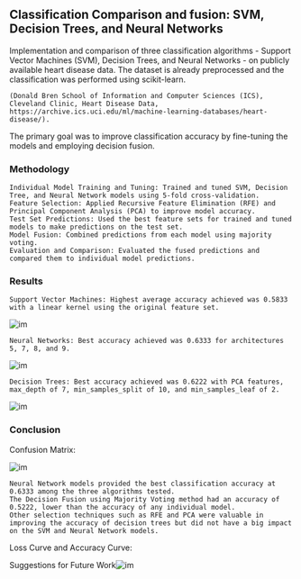 ## Classification Comparison and fusion: SVM, Decision Trees, and Neural Networks

Implementation and comparison of three classification algorithms - Support Vector Machines (SVM), Decision Trees, and Neural Networks - on publicly available heart disease data. The dataset is already preprocessed and the classification was performed using scikit-learn. 

    (Donald Bren School of Information and Computer Sciences (ICS), Cleveland Clinic, Heart Disease Data, https://archive.ics.uci.edu/ml/machine-learning-databases/heart-disease/). 
The primary goal was to improve classification accuracy by fine-tuning the models and employing decision fusion.

### Methodology

    Individual Model Training and Tuning: Trained and tuned SVM, Decision Tree, and Neural Network models using 5-fold cross-validation.
    Feature Selection: Applied Recursive Feature Elimination (RFE) and Principal Component Analysis (PCA) to improve model accuracy.
    Test Set Predictions: Used the best feature sets for trained and tuned models to make predictions on the test set.
    Model Fusion: Combined predictions from each model using majority voting.
    Evaluation and Comparison: Evaluated the fused predictions and compared them to individual model predictions.

### Results

    Support Vector Machines: Highest average accuracy achieved was 0.5833 with a linear kernel using the original feature set.
    
![im](https://user-images.githubusercontent.com/97653144/236654760-5deebf7b-acb9-4eef-878c-749dbb11e152.png)
    
    Neural Networks: Best accuracy achieved was 0.6333 for architectures 5, 7, 8, and 9.

![im](https://user-images.githubusercontent.com/97653144/236654839-4eb8adb1-04e0-4090-9bc7-119f39f29ae5.png)

    Decision Trees: Best accuracy achieved was 0.6222 with PCA features, max_depth of 7, min_samples_split of 10, and min_samples_leaf of 2.
    
![im](https://user-images.githubusercontent.com/97653144/236654815-08853e46-60ad-41fb-89bf-b979b2bf9d81.png)

    
    
### Conclusion

Confusion Matrix:

![im](https://user-images.githubusercontent.com/97653144/236654886-b799e3f0-7bdd-42aa-9ed3-3730104e1d92.png)

    Neural Network models provided the best classification accuracy at 0.6333 among the three algorithms tested.
    The Decision Fusion using Majority Voting method had an accuracy of 0.5222, lower than the accuracy of any individual model.
    Other selection techniques such as RFE and PCA were valuable in improving the accuracy of decision trees but did not have a big impact on the SVM and Neural Network models.

Loss Curve and Accuracy Curve:


Suggestions for Future Work![im](https://user-images.githubusercontent.com/97653144/236654927-84d6d3d9-944b-41a3-8224-ebca64b6b10b.png)

